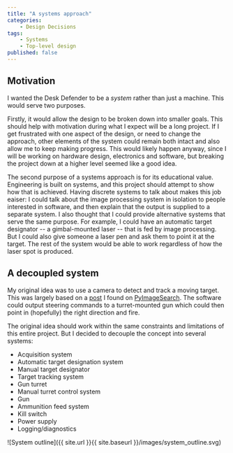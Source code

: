 ```yaml
---
title: "A systems approach"
categories:
    - Design Decisions
tags:
    - Systems
    - Top-level design
published: false
---
```


## Motivation

I wanted the Desk Defender to be a *system* rather than just a machine. This would serve two purposes.

Firstly, it would allow the design to be broken down into smaller goals. This should help with motivation during what I expect will be a long project. If I get frustrated with one aspect of the design, or need to change the approach, other elements of the system could remain both intact and also allow me to keep making progress. This would likely happen anyway, since I will be working on hardware design, electronics and software, but breaking the project down at a higher level seemed like a good idea.

The second purpose of a systems approach is for its educational value. Engineering is built on systems, and this project should attempt to show how that is achieved. Having discrete systems to talk about makes this job eaiser: I could talk about the image processing system in isolation to people interested in software, and then explain that the output is supplied to a separate system. I also thought that I could provide alternative systems that serve the same purpose. For example, I could have an automatic target designator -- a gimbal-mounted laser -- that is fed by image processing. But I could also give someone a laser pen and ask them to point it at the target. The rest of the system would be able to work regardless of how the laser spot is produced.

## A decoupled system

My original idea was to use a camera to detect and track a moving target. This was largely based on a [post](http://www.pyimagesearch.com/2015/06/01/home-surveillance-and-motion-detection-with-the-raspberry-pi-python-and-opencv/) I found on [PyImageSearch](http://www.pyimagesearch.com/). The software could output steering commands to a turret-mounted gun which could then point in (hopefully) the right direction and fire.

The original idea should work within the same constraints and limitations of this entire project. But I decided to decouple the concept into several systems:

* Acquisition system
* Automatic target designation system
* Manual target designator
* Target tracking system
* Gun turret
* Manual turret control system
* Gun
* Ammunition feed system
* Kill switch
* Power supply
* Logging/diagnostics

![System outline]({{ site.url }}{{ site.baseurl }}/images/system_outline.svg)